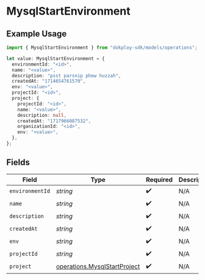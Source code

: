 # MysqlStartEnvironment

## Example Usage

```typescript
import { MysqlStartEnvironment } from "dokploy-sdk/models/operations";

let value: MysqlStartEnvironment = {
  environmentId: "<id>",
  name: "<value>",
  description: "psst parsnip phew huzzah",
  createdAt: "1714654761570",
  env: "<value>",
  projectId: "<id>",
  project: {
    projectId: "<id>",
    name: "<value>",
    description: null,
    createdAt: "1717966087532",
    organizationId: "<id>",
    env: "<value>",
  },
};
```

## Fields

| Field                                                                        | Type                                                                         | Required                                                                     | Description                                                                  |
| ---------------------------------------------------------------------------- | ---------------------------------------------------------------------------- | ---------------------------------------------------------------------------- | ---------------------------------------------------------------------------- |
| `environmentId`                                                              | *string*                                                                     | :heavy_check_mark:                                                           | N/A                                                                          |
| `name`                                                                       | *string*                                                                     | :heavy_check_mark:                                                           | N/A                                                                          |
| `description`                                                                | *string*                                                                     | :heavy_check_mark:                                                           | N/A                                                                          |
| `createdAt`                                                                  | *string*                                                                     | :heavy_check_mark:                                                           | N/A                                                                          |
| `env`                                                                        | *string*                                                                     | :heavy_check_mark:                                                           | N/A                                                                          |
| `projectId`                                                                  | *string*                                                                     | :heavy_check_mark:                                                           | N/A                                                                          |
| `project`                                                                    | [operations.MysqlStartProject](../../models/operations/mysqlstartproject.md) | :heavy_check_mark:                                                           | N/A                                                                          |